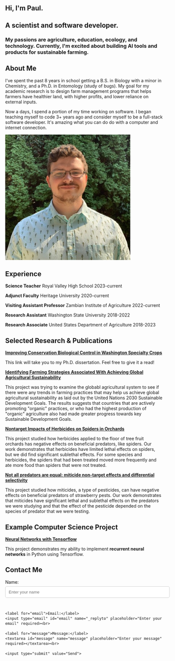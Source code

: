 ## Hi, I'm Paul.
## A scientist and software developer.
### My passions are agriculture, education, ecology, and technology. Currently, I'm excited about building AI tools and products for sustainable farming.

## About Me
I've spent the past 8 years in school getting a B.S. in Biology with a minor in Chemistry, and a Ph.D. in Entomology (study of bugs). My goal for my academic research is to design farm management programs that helps farmers have healthier land, with higher profits, and lower reliance on external inputs.

Now a days, I spend a portion of my time working on software. I began teaching myself to code 3+ years ago and consider myself to be a full-stack software developer. It's amazing what you can do do with a computer and internet connection. 

![Photo of Dr. Paul](./pb.jpeg)

## Experience
**Science Teacher** Royal Valley High School 2023-current

**Adjunct Faculty** Heritage University 2020-current

**Visiting Assistant Professor** Zambian Institute of Agriculture 2022-current

**Research Assistant** Washington State University 2018-2022

**Research Associate** United States Department of Agriculture 2018-2023

## Selected Research & Publications
**[Improving Conservation Biological Control in Washington Specialty Crops](https://www.proquest.com/openview/6757ed7860db9c8b8a70524d4c5d6dfe/1.pdf?pq-origsite=gscholar&cbl=18750&diss=y)**

This link will take you to my Ph.D. dissertation. Feel free to give it a read!

**[Identifying Farming Strategies Associated With Achieving Global Agricultural Sustainability](https://www.frontiersin.org/articles/10.3389/fsufs.2022.882503/full?&utm_source=Email_to_authors_&utm_medium=Email&utm_content=T1_11.5e1_author&utm_campaign=Email_publication&field=&journalName=Frontiers_in_Sustainable_Food_Systems&id=882503)** 

This project was trying to examine the globabl agricultural system to see if there were any trends in farming practices that may help us achieve global agricultural sustainability as laid out by the United Nations 2030 Sustainable Development Goals. The results suggests that countries that are actively promoting "organic" practices, or who had the highest production of "organic" agriculture also had made greater progress towards key Sustainable Development Goals.

**[Nontarget Impacts of Herbicides on Spiders in Orchards](https://academic.oup.com/jee/article/115/1/65/6442084)** 

This project studied how herbicides applied to the floor of tree fruit orchards has negative effects on beneficial predators, like spiders. Our work demonstrates that herbicides have limited lethal effects on spiders, but we did find significant sublethal effects. For some species and herbicides, the spiders that had been treated moved more frequently and ate more food than spiders that were not treated.

**[Not all predators are equal: miticide non-target effects and differential selectivity](https://www.researchgate.net/profile/Rebecca-Schmidt-Jeffris/publication/338682926_Not_all_predators_are_equal_miticide_non-target_effects_and_differential_selectivity/links/5e8fa2cba6fdcca789062de9/Not-all-predators-are-equal-miticide-non-target-effects-and-differential-selectivity.pdf)**

This project studied how miticides, a type of pesticides, can have negative effects on beneficial predators of strawberry pests. Our work demonstrates that miticides have significant lethal and sublethal effects on the predators we were studying and that the effect of the pesticide depended on the species of predator that we were testing.

## Example Computer Science Project
**[Neural Networks with Tensorflow](./neural_net.md)**

This project demonstrates my ability to implement **recurrent neural networks** in Python using Tensorflow. 

## Contact Me
<div class="text-center">
  <form action="your_formspree_url_here" method="POST">
    <label for="name">Name:</label>
    <input type="text" id="name" name="name" placeholder="Enter your name" required><br>

    <label for="email">Email:</label>
    <input type="email" id="email" name="_replyto" placeholder="Enter your email" required><br>

    <label for="message">Message:</label>
    <textarea id="message" name="message" placeholder="Enter your message" required></textarea><br>

    <input type="submit" value="Send">
  </form>
</div>

<style>
  form {
    display: inline-block;
    text-align: left;
  }
  label {
    display: block;
    margin-bottom: 5px;
  }
  input[type="text"],
  input[type="email"],
  textarea {
    display: block;
    width: 100%;
    padding: 10px;
    margin-bottom: 10px;
    border-radius: 5px;
    border: 1px solid #ccc;
  }
  input[type="submit"] {
    background-color: #007bff;
    color: #fff;
    padding: 10px 20px;
    border: none;
    border-radius: 5px;
    cursor: pointer;
  }
</style>
```
